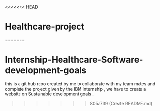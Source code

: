 <<<<<<< HEAD
# Healthcare-project
=======
# Internship-Healthcare-Software-development-goals
this is  a git hub repo created by me to collaborate with my team mates and complete the project given by the IBM internship , we have to create a website on Sustainable development goals .
>>>>>>> 805a739 (Create README.md)
